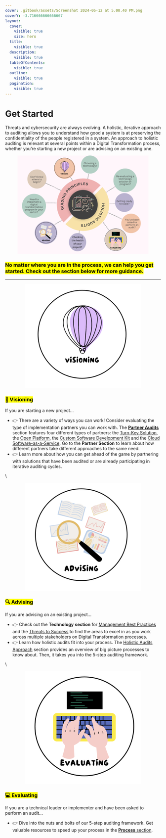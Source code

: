 ```yaml
---
cover: .gitbook/assets/Screenshot 2024-06-12 at 5.00.40 PM.png
coverY: -3.716666666666667
layout:
  cover:
    visible: true
    size: hero
  title:
    visible: true
  description:
    visible: true
  tableOfContents:
    visible: true
  outline:
    visible: true
  pagination:
    visible: true
---
```


# Get Started

Threats and cybersecurity are always evolving. A holistic, iterative approach to auditing allows you to understand how good a system is at preserving the confidentiality of the people registered in a system. An approach to holistic auditing is relevant at several points within a Digital Transformation process, whether you’re starting a new project or are advising on an existing one.

<figure><img src=".gitbook/assets/Fun Traditional Marketing VS Digital Marketing Comparison Graph.png" alt=""><figcaption></figcaption></figure>

### <mark style="background-color:yellow;">No matter where you are in the process, we can help you get started. Check out the section below for more guidance.</mark>&#x20;

***

<div align="center" data-full-width="true">

<figure><img src=".gitbook/assets/Screenshot 2024-06-12 at 4.44.06 PM.png" alt="" width="375"><figcaption></figcaption></figure>

</div>

### <mark style="background-color:yellow;">💭 Visioning</mark>&#x20;

If you are starting a new project...

* 👉 There are a variety of ways you can work! Consider evaluating the type of implementation partners you can work with. The [**Partner Audits**](partners/partner-audits/) section features four different types of partners: the [Turn-Key Solution](partners/partner-audits/audit-1-the-turn-key-solution.md), the [Open Platform](partners/partner-audits/audit-2-the-open-platform.md), the [Custom Software Development Kit](partners/partner-audits/audit-3-the-custom-software-development-kit.md) and the [Cloud Software-as-a-Service](partners/partner-audits/audit-4-the-cloud-software-as-a-service.md). Go to the **Partner Section** to learn about how different partners take different approaches to the same need.&#x20;
* 👉 Learn more about how you can get ahead of the game by partnering with solutions that have been audited or are already participating in iterative auditing cycles.

\


<div align="center">

<figure><img src=".gitbook/assets/Screenshot 2024-06-12 at 4.53.00 PM.png" alt="" width="375"><figcaption></figcaption></figure>

</div>

### <mark style="background-color:yellow;">🔍 Advising</mark>

If you are advising on an existing project...

* 👉 Check out the **Technology** **section** for [Management Best Practices](technology/beauty-and-flaws-of-architecture.md) and the [Threats to Success](people/threats-to-success.md) to find the areas to excel in as you work across multiple stakeholders on Digital Transformation processes.&#x20;
* 👉 Learn how holistic audits fit into your process. The [Holistic Audits Approach](process/holistic-audits-for-ict4d.md) section provides an overview of big picture processes to know about. Then, it takes you into the 5-step auditing framework.&#x20;

\


<div align="center">

<figure><img src=".gitbook/assets/Screenshot 2024-06-12 at 4.58.39 PM.png" alt="" width="375"><figcaption></figcaption></figure>

</div>

### &#x20;<mark style="background-color:yellow;">💻 Evaluating</mark>&#x20;

If you are a technical leader or implementer and have been asked to perform an audit...

* 👉 Dive into the nuts and bolts of our 5-step auditing framework. Get valuable resources to speed up your process in the [**Process** section](broken-reference).

